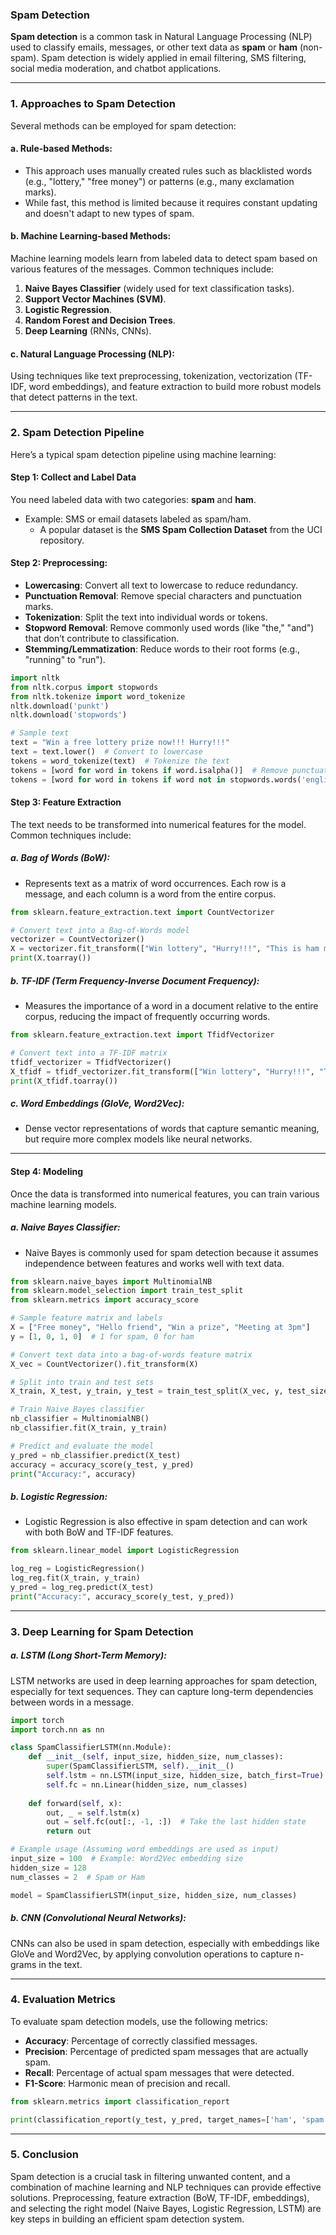 ### Spam Detection

**Spam detection** is a common task in Natural Language Processing (NLP) used to classify emails, messages, or other text data as **spam** or **ham** (non-spam). Spam detection is widely applied in email filtering, SMS filtering, social media moderation, and chatbot applications.

---

### 1. **Approaches to Spam Detection**
Several methods can be employed for spam detection:

#### a. **Rule-based Methods**:
- This approach uses manually created rules such as blacklisted words (e.g., "lottery," "free money") or patterns (e.g., many exclamation marks).
- While fast, this method is limited because it requires constant updating and doesn't adapt to new types of spam.

#### b. **Machine Learning-based Methods**:
Machine learning models learn from labeled data to detect spam based on various features of the messages. Common techniques include:
1. **Naive Bayes Classifier** (widely used for text classification tasks).
2. **Support Vector Machines (SVM)**.
3. **Logistic Regression**.
4. **Random Forest and Decision Trees**.
5. **Deep Learning** (RNNs, CNNs).

#### c. **Natural Language Processing (NLP)**:
Using techniques like text preprocessing, tokenization, vectorization (TF-IDF, word embeddings), and feature extraction to build more robust models that detect patterns in the text.

---

### 2. **Spam Detection Pipeline**

Here’s a typical spam detection pipeline using machine learning:

#### Step 1: **Collect and Label Data**
You need labeled data with two categories: **spam** and **ham**.
- Example: SMS or email datasets labeled as spam/ham.
  - A popular dataset is the **SMS Spam Collection Dataset** from the UCI repository.

#### Step 2: **Preprocessing**:
- **Lowercasing**: Convert all text to lowercase to reduce redundancy.
- **Punctuation Removal**: Remove special characters and punctuation marks.
- **Tokenization**: Split the text into individual words or tokens.
- **Stopword Removal**: Remove commonly used words (like "the," "and") that don’t contribute to classification.
- **Stemming/Lemmatization**: Reduce words to their root forms (e.g., "running" to "run").

```python
import nltk
from nltk.corpus import stopwords
from nltk.tokenize import word_tokenize
nltk.download('punkt')
nltk.download('stopwords')

# Sample text
text = "Win a free lottery prize now!!! Hurry!!!"
text = text.lower()  # Convert to lowercase
tokens = word_tokenize(text)  # Tokenize the text
tokens = [word for word in tokens if word.isalpha()]  # Remove punctuation
tokens = [word for word in tokens if word not in stopwords.words('english')]  # Remove stopwords
```

#### Step 3: **Feature Extraction**
The text needs to be transformed into numerical features for the model. Common techniques include:

##### a. **Bag of Words (BoW)**:
- Represents text as a matrix of word occurrences. Each row is a message, and each column is a word from the entire corpus.

```python
from sklearn.feature_extraction.text import CountVectorizer

# Convert text into a Bag-of-Words model
vectorizer = CountVectorizer()
X = vectorizer.fit_transform(["Win lottery", "Hurry!!!", "This is ham message"])
print(X.toarray())
```

##### b. **TF-IDF (Term Frequency-Inverse Document Frequency)**:
- Measures the importance of a word in a document relative to the entire corpus, reducing the impact of frequently occurring words.

```python
from sklearn.feature_extraction.text import TfidfVectorizer

# Convert text into a TF-IDF matrix
tfidf_vectorizer = TfidfVectorizer()
X_tfidf = tfidf_vectorizer.fit_transform(["Win lottery", "Hurry!!!", "This is ham message"])
print(X_tfidf.toarray())
```

##### c. **Word Embeddings (GloVe, Word2Vec)**:
- Dense vector representations of words that capture semantic meaning, but require more complex models like neural networks.

---

#### Step 4: **Modeling**
Once the data is transformed into numerical features, you can train various machine learning models.

##### a. **Naive Bayes Classifier**:
- Naive Bayes is commonly used for spam detection because it assumes independence between features and works well with text data.

```python
from sklearn.naive_bayes import MultinomialNB
from sklearn.model_selection import train_test_split
from sklearn.metrics import accuracy_score

# Sample feature matrix and labels
X = ["Free money", "Hello friend", "Win a prize", "Meeting at 3pm"]
y = [1, 0, 1, 0]  # 1 for spam, 0 for ham

# Convert text data into a bag-of-words feature matrix
X_vec = CountVectorizer().fit_transform(X)

# Split into train and test sets
X_train, X_test, y_train, y_test = train_test_split(X_vec, y, test_size=0.3, random_state=42)

# Train Naive Bayes classifier
nb_classifier = MultinomialNB()
nb_classifier.fit(X_train, y_train)

# Predict and evaluate the model
y_pred = nb_classifier.predict(X_test)
accuracy = accuracy_score(y_test, y_pred)
print("Accuracy:", accuracy)
```

##### b. **Logistic Regression**:
- Logistic Regression is also effective in spam detection and can work with both BoW and TF-IDF features.

```python
from sklearn.linear_model import LogisticRegression

log_reg = LogisticRegression()
log_reg.fit(X_train, y_train)
y_pred = log_reg.predict(X_test)
print("Accuracy:", accuracy_score(y_test, y_pred))
```

---

### 3. **Deep Learning for Spam Detection**

##### a. **LSTM (Long Short-Term Memory)**:
LSTM networks are used in deep learning approaches for spam detection, especially for text sequences. They can capture long-term dependencies between words in a message.

```python
import torch
import torch.nn as nn

class SpamClassifierLSTM(nn.Module):
    def __init__(self, input_size, hidden_size, num_classes):
        super(SpamClassifierLSTM, self).__init__()
        self.lstm = nn.LSTM(input_size, hidden_size, batch_first=True)
        self.fc = nn.Linear(hidden_size, num_classes)
    
    def forward(self, x):
        out, _ = self.lstm(x)
        out = self.fc(out[:, -1, :])  # Take the last hidden state
        return out

# Example usage (Assuming word embeddings are used as input)
input_size = 100  # Example: Word2Vec embedding size
hidden_size = 128
num_classes = 2  # Spam or Ham

model = SpamClassifierLSTM(input_size, hidden_size, num_classes)
```

##### b. **CNN (Convolutional Neural Networks)**:
CNNs can also be used in spam detection, especially with embeddings like GloVe and Word2Vec, by applying convolution operations to capture n-grams in the text.

---

### 4. **Evaluation Metrics**

To evaluate spam detection models, use the following metrics:
- **Accuracy**: Percentage of correctly classified messages.
- **Precision**: Percentage of predicted spam messages that are actually spam.
- **Recall**: Percentage of actual spam messages that were detected.
- **F1-Score**: Harmonic mean of precision and recall.

```python
from sklearn.metrics import classification_report

print(classification_report(y_test, y_pred, target_names=['ham', 'spam']))
```

---

### 5. **Conclusion**

Spam detection is a crucial task in filtering unwanted content, and a combination of machine learning and NLP techniques can provide effective solutions. Preprocessing, feature extraction (BoW, TF-IDF, embeddings), and selecting the right model (Naive Bayes, Logistic Regression, LSTM) are key steps in building an efficient spam detection system.